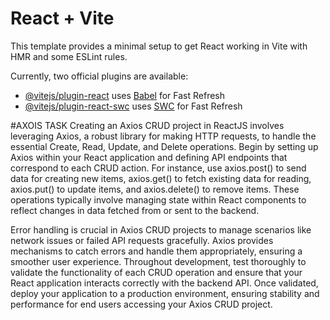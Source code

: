 # React + Vite

This template provides a minimal setup to get React working in Vite with HMR and some ESLint rules.

Currently, two official plugins are available:

- [@vitejs/plugin-react](https://github.com/vitejs/vite-plugin-react/blob/main/packages/plugin-react/README.md) uses [Babel](https://babeljs.io/) for Fast Refresh
- [@vitejs/plugin-react-swc](https://github.com/vitejs/vite-plugin-react-swc) uses [SWC](https://swc.rs/) for Fast Refresh


#AXOIS TASK
Creating an Axios CRUD project in ReactJS involves leveraging Axios, a robust library for making HTTP requests, to handle the essential Create, Read, Update, and Delete operations. Begin by setting up Axios within your React application and defining API endpoints that correspond to each CRUD action. For instance, use axios.post() to send data for creating new items, axios.get() to fetch existing data for reading, axios.put() to update items, and axios.delete() to remove items. These operations typically involve managing state within React components to reflect changes in data fetched from or sent to the backend.

Error handling is crucial in Axios CRUD projects to manage scenarios like network issues or failed API requests gracefully. Axios provides mechanisms to catch errors and handle them appropriately, ensuring a smoother user experience. Throughout development, test thoroughly to validate the functionality of each CRUD operation and ensure that your React application interacts correctly with the backend API. Once validated, deploy your application to a production environment, ensuring stability and performance for end users accessing your Axios CRUD project.